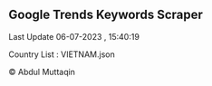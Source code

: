 

## Google Trends Keywords Scraper 
 
Last Update 06-07-2023 , 15:40:19

Country List :
VIETNAM.json



© Abdul Muttaqin 
